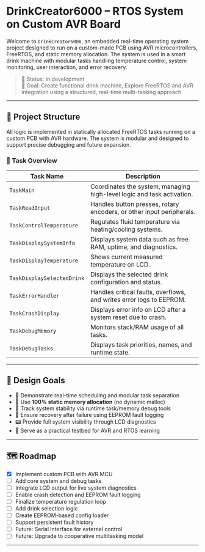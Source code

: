 # DrinkCreator6000 – RTOS System on Custom AVR Board

Welcome to `DrinkCreator6000`, an embedded real-time operating system project designed to run on a custom-made PCB using AVR microcontrollers, FreeRTOS, and static memory allocation. The system is used in a smart drink machine with modular tasks handling temperature control, system monitoring, user interaction, and error recovery.

> 🔧 Status: In development  
> 🧪 Goal: Create functional drink machine, Explore FreeRTOS and AVR integration using a structured, real-time multi-tasking approach

---

## 🧱 Project Structure

All logic is implemented in statically allocated FreeRTOS tasks running on a custom PCB with AVR hardware. The system is modular and designed to support precise debugging and future expansion.

### 🧵 Task Overview

| Task Name | Description |
|-----------|-------------|
| `TaskMain` | Coordinates the system, managing high-level logic and task activation. |
| `TaskReadInput` | Handles button presses, rotary encoders, or other input peripherals. |
| `TaskControlTemperature` | Regulates fluid temperature via heating/cooling systems. |
| `TaskDisplaySystemInfo` | Displays system data such as free RAM, uptime, and diagnostics. |
| `TaskDisplayTemperature` | Shows current measured temperature on LCD. |
| `TaskDisplaySelectedDrink` | Displays the selected drink configuration and status. |
| `TaskErrorHandler` | Handles critical faults, overflows, and writes error logs to EEPROM. |
| `TaskCrashDisplay` | Displays error info on LCD after a system reset due to crash. |
| `TaskDebugMemory` | Monitors stack/RAM usage of all tasks. |
| `TaskDebugTasks` | Displays task priorities, names, and runtime state. |

---

## 🧠 Design Goals

- 🎯 Demonstrate real-time scheduling and modular task separation  
- 💾 Use **100% static memory allocation** (no dynamic malloc)  
- 🧰 Track system stability via runtime task/memory debug tools  
- 🔁 Ensure recovery after failure using EEPROM fault logging  
- 📟 Provide full system visibility through LCD diagnostics  
- 🧪 Serve as a practical testbed for AVR and RTOS learning

---

## 🗺️ Roadmap

- [X] Implement custom PCB with AVR MCU
- [ ] Add core system and debug tasks
- [ ] Integrate LCD output for live system diagnostics
- [ ] Enable crash detection and EEPROM fault logging
- [ ] Finalize temperature regulation loop
- [ ] Add drink selection logic
- [ ] Create EEPROM-based config loader
- [ ] Support persistent fault history
- [ ] Future: Serial interface for external control
- [ ] Future: Upgrade to cooperative multitasking model

---
